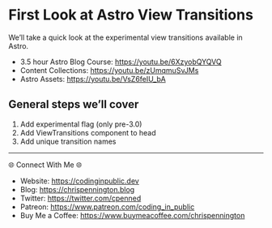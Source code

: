 # First Look at Astro View Transitions
We’ll take a quick look at the experimental view transitions available in Astro.

- 3.5 hour Astro Blog Course: https://youtu.be/6XzyobQYQVQ
- Content Collections: https://youtu.be/zUmqmuSvJMs
- Astro Assets: https://youtu.be/VsZ6feIU_bA


## General steps we’ll cover
1. Add experimental flag (only pre-3.0)
2. Add ViewTransitions component to head
3. Add unique transition names

---------------------------------------

🌐 Connect With Me 🌐
- Website: https://codinginpublic.dev
- Blog: https://chrispennington.blog
- Twitter: https://twitter.com/cpenned
- Patreon: https://www.patreon.com/coding_in_public
- Buy Me a Coffee: https://www.buymeacoffee.com/chrispennington